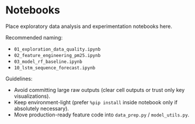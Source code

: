 # Notebooks

Place exploratory data analysis and experimentation notebooks here.

Recommended naming:
- `01_exploration_data_quality.ipynb`
- `02_feature_engineering_pm25.ipynb`
- `03_model_rf_baseline.ipynb`
- `10_lstm_sequence_forecast.ipynb`

Guidelines:
- Avoid committing large raw outputs (clear cell outputs or trust only key visualizations).
- Keep environment-light (prefer `%pip install` inside notebook only if absolutely necessary).
- Move production-ready feature code into `data_prep.py` / `model_utils.py`.
